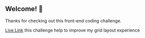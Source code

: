 

## Welcome! 👋

Thanks for checking out this front-end coding challenge.

[Live Link](https://gridlayout-challenge-fronendmen.netlify.app/) this challenge help to improve my grid layout experience
